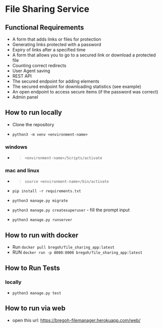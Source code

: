 # File Sharing Service

## Functional Requirements

- A form that adds links or files for protection
- Generating links protected with a password
- Expiry of links after a specified time
- A form that allows you to go to a secured link or download a protected file
- Counting correct redirects
- User Agent saving
- REST API
- The secured endpoint for adding elements
- The secured endpoint for downloading statistics (see example)
- An open endpoint to access secure items (if the password was correct)
- Admin panel

## How to run locally

- Clone the repository

- `python3 -m venv <environment-name>`

### windows

- > `<environment-name>/Scripts/activate`

### mac and linux

- > `source <environment-name>/bin/activate`

- `pip install -r requirements.txt`
- `python3 manage.py migrate`
- `python3 manage.py createsuperuser` - fill the prompt input
- `python3 manage.py runserver`

## How to run with docker

- Run `docker pull bregoh/file_sharing_app:latest`
- RUN `docker run -p 8000:8000 bregoh/file_sharing_app:latest`

## How to Run Tests

### locally

- `python3 manage.py test`

## How to run via web

- open this url: https://bregoh-filemanager.herokuapp.com/web/

